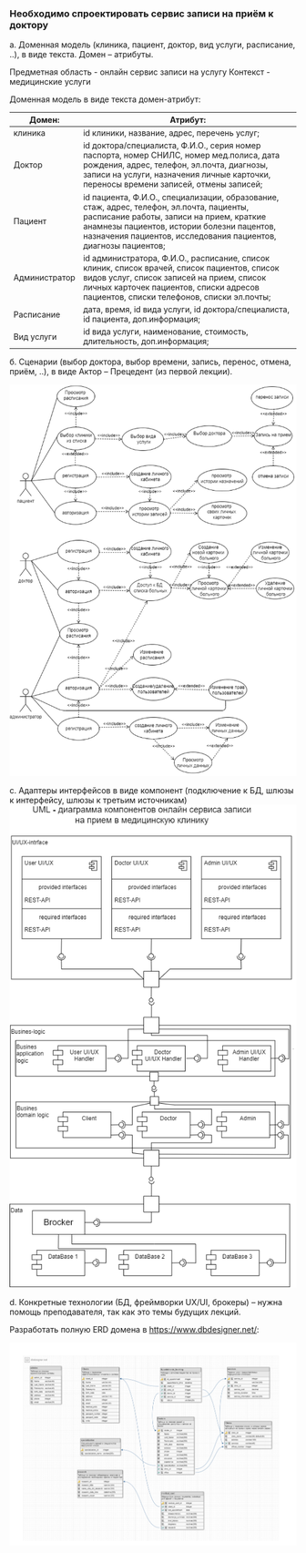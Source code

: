 ### Необходимо спроектировать сервис записи на приём к доктору

а. Доменная модель (клиника, пациент, доктор, вид услуги, расписание, ..), в виде текста. Домен – атрибуты.

Предметная область - онлайн сервис записи на услугу
Контекст - медицинские услуги

Доменная модель в виде текста домен-атрибут:

|Домен: |                  Атрибут:|
-----|-----
клиника |                   id клиники, название, адрес, перечень услуг;
Доктор |                    id доктора/специалиста, Ф.И.О., серия номер паспорта, номер СНИЛС, номер мед.полиса, дата рождения, адрес, телефон, эл.почта, диагнозы, записи на услуги, назначения личные карточки, переносы времени записей, отмены записей;
Пациент |                   id пациента, Ф.И.О., специализации, образование, стаж, адрес, телефон, эл.почта, пациенты, расписание работы, записи на прием, краткие анамнезы пациентов, истории болезни пацентов, назначения пациентов, исследования пациентов, диагнозы пациентов;
Администратор |             id администратора, Ф.И.О., расписание, список клиник, список врачей, список пациентов, список видов услуг, список записей на прием, список личных карточек пациентов, списки адресов пациентов, списки телефонов, списки эл.почты;
Расписание |                дата, время, id вида услуги, id доктора/специалиста, id пациента, доп.информация;
Вид услуги |                id вида услуги, наименование, стоимость, длительность, доп.информация;

б. Сценарии (выбор доктора, выбор времени, запись, перенос, отмена, приём, ..), в виде Актор – Прецедент (из первой лекции).

![Use-Case diagram](diagram_new.png)

с. Адаптеры интерфейсов в виде компонент (подключение к БД, шлюзы к интерфейсу, шлюзы к третьим источникам)
![Components diagram](adapters.png)

d. Конкретные технологии (БД, фреймворки UX/UI, брокеры) – нужна помощь преподавателя, так как это темы будущих лекций.

Разработать полную ERD домена в https://www.dbdesigner.net/:

![online medical service](online%20medical%20service.png)

